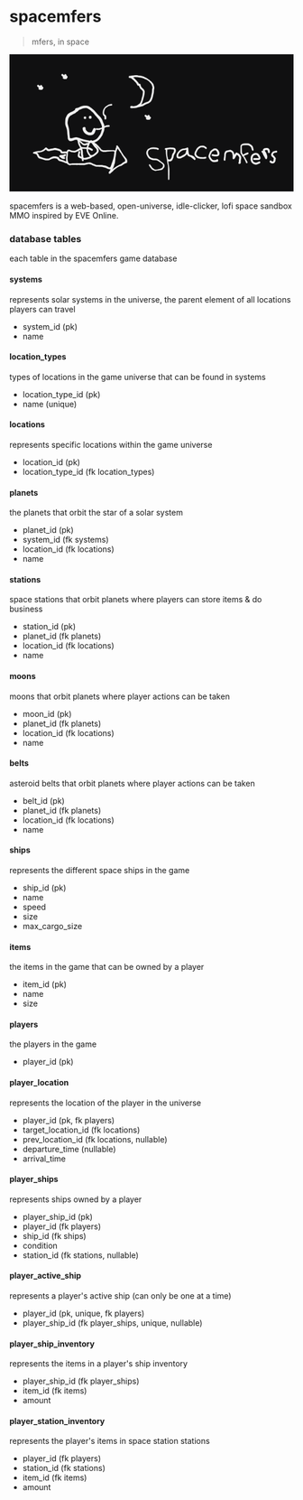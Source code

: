 # spacemfers

> mfers, in space

![spacemfers](assets/spacemfers.png)

spacemfers is a web-based, open-universe, idle-clicker, lofi space sandbox MMO inspired by EVE Online.

### database tables

each table in the spacemfers game database

#### systems
represents solar systems in the universe, the parent element of all locations players can travel

- system_id (pk)
- name

#### location_types
types of locations in the game universe that can be found in systems

- location_type_id (pk)
- name (unique)

#### locations
represents specific locations within the game universe

- location_id (pk)
- location_type_id (fk location_types)

#### planets
the planets that orbit the star of a solar system

- planet_id (pk)
- system_id (fk systems)
- location_id (fk locations)
- name

#### stations
space stations that orbit planets where players can store items & do business

- station_id (pk)
- planet_id (fk planets)
- location_id (fk locations)
- name

#### moons
moons that orbit planets where player actions can be taken

- moon_id (pk)
- planet_id (fk planets)
- location_id (fk locations)
- name

#### belts
asteroid belts that orbit planets where player actions can be taken

- belt_id (pk)
- planet_id (fk planets)
- location_id (fk locations)
- name

#### ships
represents the different space ships in the game

- ship_id (pk)
- name
- speed
- size
- max_cargo_size

#### items
the items in the game that can be owned by a player

- item_id (pk)
- name
- size

#### players
the players in the game

- player_id (pk)

#### player_location
represents the location of the player in the universe

- player_id (pk, fk players)
- target_location_id (fk locations)
- prev_location_id (fk locations, nullable)
- departure_time (nullable)
- arrival_time

#### player_ships
represents ships owned by a player

- player_ship_id (pk)
- player_id (fk players)
- ship_id (fk ships)
- condition
- station_id (fk stations, nullable)

#### player_active_ship
represents a player's active ship (can only be one at a time)

- player_id (pk, unique, fk players)
- player_ship_id (fk player_ships, unique, nullable)

#### player_ship_inventory
represents the items in a player's ship inventory

- player_ship_id (fk player_ships)
- item_id (fk items)
- amount

#### player_station_inventory
represents the player's items in space station stations

- player_id (fk players)
- station_id (fk stations)
- item_id (fk items)
- amount
